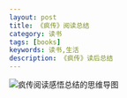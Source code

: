 ```yaml
---
layout: post
title: 《疯传》阅读总结
category: 读书
tags: [books]
keywords: 读书,生活
description: 《疯传》读后总结
---
```



![疯传阅读感悟总结的思维导图](http://7xpz5v.com1.z0.glb.clouddn.com/%E7%96%AF%E4%BC%A0.jpg&e=1454552771&token=fLNmYgfybN9Ui0HUzrZLZpqgANSVx4PfyoTeTq5g:U3JBto7Uu12EBaOHXtg1OO0qHtw)
